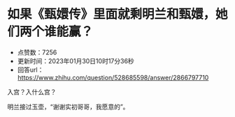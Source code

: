 # 如果《甄嬛传》里面就剩明兰和甄嬛，她们两个谁能赢？
- 点赞数：7256
- 更新时间：2023年01月30日10时17分36秒
- 回答url：https://www.zhihu.com/question/528685598/answer/2866797710
<body>
 <p data-pid="ztXEnhDQ">入宫？入什么宫？</p>
 <p data-pid="ZmsALIXJ">明兰接过玉壶，“谢谢实初哥哥，我愿意的”。</p>
</body>